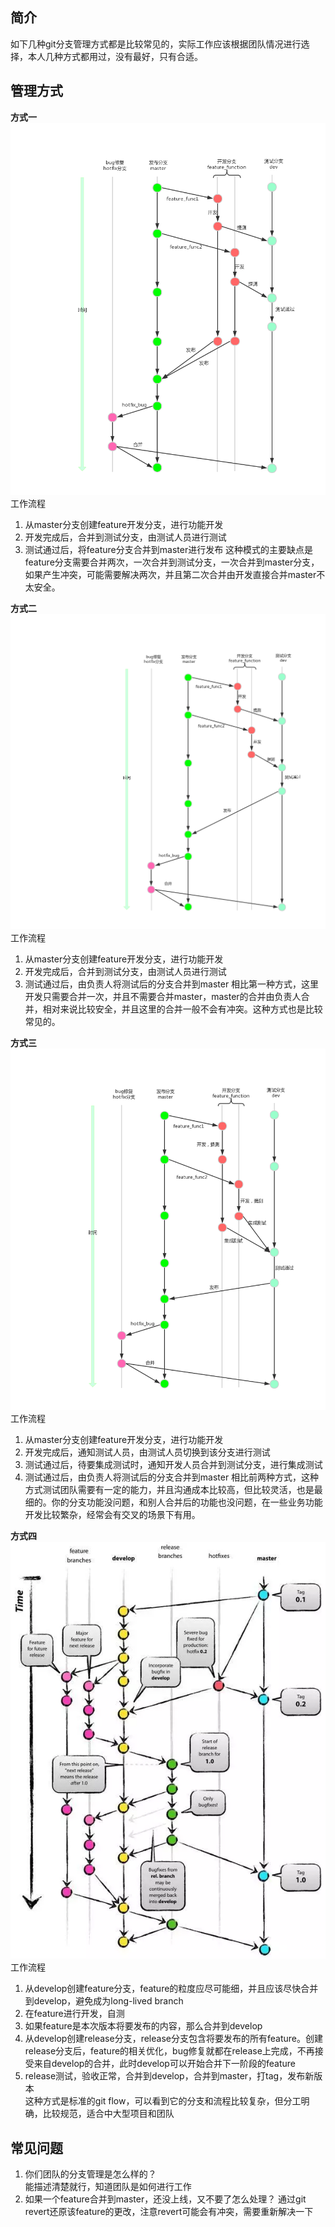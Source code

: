 ## 简介
如下几种git分支管理方式都是比较常见的，实际工作应该根据团队情况进行选择，本人几种方式都用过，没有最好，只有合适。

## 管理方式
**方式一**  
![image](https://github.com/jmilktea/jmilktea/blob/master/%E5%B7%A5%E5%85%B7%E7%B1%BB/git/images/%E5%88%86%E6%94%AF%E7%AE%A1%E7%90%86-.png)
工作流程
1. 从master分支创建feature开发分支，进行功能开发
2. 开发完成后，合并到测试分支，由测试人员进行测试
3. 测试通过后，将feature分支合并到master进行发布
这种模式的主要缺点是feature分支需要合并两次，一次合并到测试分支，一次合并到master分支，如果产生冲突，可能需要解决两次，并且第二次合并由开发直接合并master不太安全。

**方式二**
![image](https://github.com/jmilktea/jmilktea/blob/master/%E5%B7%A5%E5%85%B7%E7%B1%BB/git/images/%E5%88%86%E6%94%AF%E7%AE%A1%E7%90%86-2.png)
工作流程
1. 从master分支创建feature开发分支，进行功能开发
2. 开发完成后，合并到测试分支，由测试人员进行测试
3. 测试通过后，由负责人将测试后的分支合并到master
相比第一种方式，这里开发只需要合并一次，并且不需要合并master，master的合并由负责人合并，相对来说比较安全，并且这里的合并一般不会有冲突。这种方式也是比较常见的。

**方式三**
![image](https://github.com/jmilktea/jmilktea/blob/master/%E5%B7%A5%E5%85%B7%E7%B1%BB/git/images/%E5%88%86%E6%94%AF%E7%AE%A1%E7%90%86-3.png)
工作流程
1. 从master分支创建feature开发分支，进行功能开发
2. 开发完成后，通知测试人员，由测试人员切换到该分支进行测试
3. 测试通过后，待要集成测试时，通知开发人员合并到测试分支，进行集成测试
4. 测试通过后，由负责人将测试后的分支合并到master
相比前两种方式，这种方式测试团队需要有一定的能力，并且沟通成本比较高，但比较灵活，也是最细的。你的分支功能没问题，和别人合并后的功能也没问题，在一些业务功能开发比较繁杂，经常会有交叉的场景下有用。

**方式四**  
![image](https://github.com/jmilktea/jmilktea/blob/master/%E5%B7%A5%E5%85%B7%E7%B1%BB/git/images/%E5%88%86%E6%94%AF%E7%AE%A1%E7%90%86-4.png)  
工作流程  
1. 从develop创建feature分支，feature的粒度应尽可能细，并且应该尽快合并到develop，避免成为long-lived branch
2. 在feature进行开发，自测  
3. 如果feature是本次版本将要发布的内容，那么合并到develop  
4. 从develop创建release分支，release分支包含将要发布的所有feature。创建release分支后，feature的相关优化，bug修复就都在release上完成，不再接受来自develop的合并，此时develop可以开始合并下一阶段的feature  
5. release测试，验收正常，合并到develop，合并到master，打tag，发布新版本  
这种方式是标准的git flow，可以看到它的分支和流程比较复杂，但分工明确，比较规范，适合中大型项目和团队

## 常见问题
1. 你们团队的分支管理是怎么样的？   
能描述清楚就行，知道团队是如何进行工作
2. 如果一个feature合并到master，还没上线，又不要了怎么处理？
通过git revert还原该feature的更改，注意revert可能会有冲突，需要重新解决一下

